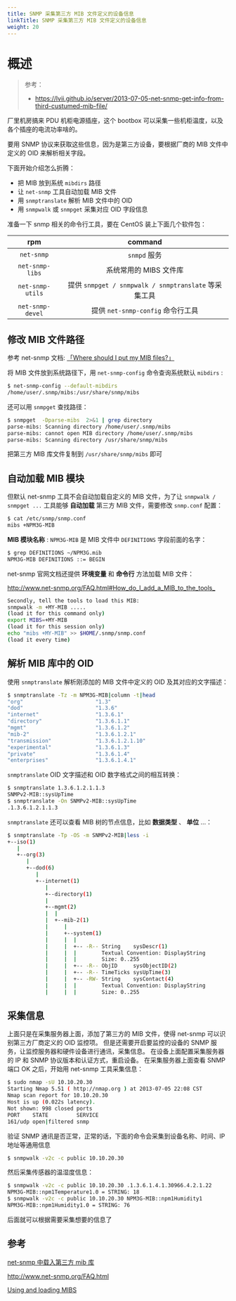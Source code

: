 ```yaml
---
title: SNMP 采集第三方 MIB 文件定义的设备信息
linkTitle: SNMP 采集第三方 MIB 文件定义的设备信息
weight: 20
---
```


# 概述

> 参考：
>
> - https://lvii.github.io/server/2013-07-05-net-snmp-get-info-from-third-custumed-mib-file/

厂里机房搞来 PDU 机柜电源插座，这个 bootbox 可以采集一些机柜温度，以及各个插座的电流功率啥的。

要用 SNMP 协议来获取这些信息，因为是第三方设备，要根据厂商的 MIB 文件中定义的 OID 来解析相关字段。

下面开始介绍怎么折腾：

- 把 MIB 放到系统 `mibdirs` 路径
- 让 `net-snmp` 工具自动加载 MIB 文件
- 用 `snmptranslate` 解析 MIB 文件中的 OID
- 用 `snmpwalk` 或 `snmpget` 采集对应 OID 字段信息

准备一下 snmp 相关的命令行工具，要在 CentOS 装上下面几个软件包：

|       rpm        |                    command                    |
| :--------------: | :-------------------------------------------: |
|    `net-snmp`    |                  `snmpd` 服务                   |
| `net-snmp-libs`  |                系统常用的 MIBS 文件库                 |
| `net-snmp-utils` | 提供 `snmpget / snmpwalk / snmptranslate` 等采集工具 |
| `net-snmp-devel` |          提供 `net-snmp-config` 命令行工具           |

## 修改 MIB 文件路径

参考 net-snmp 文档: [「Where should I put my MIB files?」](http://www.net-snmp.org/FAQ.html#Where_should_I_put_my_MIB_files_)

将 MIB 文件放到系统路径下，用 `net-snmp-config` 命令查询系统默认 `mibdirs` :

```bash
$ net-snmp-config --default-mibdirs
/home/user/.snmp/mibs:/usr/share/snmp/mibs
```
还可以用 `snmpget` 查找路径：

```bash
$ snmpget  -Dparse-mibs  2>&1 | grep directory
parse-mibs: Scanning directory /home/user/.snmp/mibs
parse-mibs: cannot open MIB directory /home/user/.snmp/mibs
parse-mibs: Scanning directory /usr/share/snmp/mibs
```

把第三方 MIB 库文件复制到 `/usr/share/snmp/mibs` 即可

## 自动加载 MIB 模块

但默认 net-snmp 工具不会自动加载自定义的 MIB 文件，为了让 `snmpwalk / snmpget ...` 工具能够 **自动加载**
第三方 MIB 文件，需要修改 `snmp.conf` 配置：

```bash
$ cat /etc/snmp/snmp.conf
mibs +NPM3G-MIB
```

**MIB 模块名称** : `NPM3G-MIB` 是 MIB 文件中 `DEFINITIONS` 字段前面的名字：

```bash
$ grep DEFINITIONS ~/NPM3G.mib
NPM3G-MIB DEFINITIONS ::= BEGIN
```

net-snmp 官网文档还提供 **环境变量** 和 **命令行** 方法加载 MIB 文件：

<http://www.net-snmp.org/FAQ.html#How_do_I_add_a_MIB_to_the_tools_>

```bash
Secondly, tell the tools to load this MIB:
snmpwalk -m +MY-MIB .....
(load it for this command only)
export MIBS=+MY-MIB
(load it for this session only)
echo "mibs +MY-MIB" >> $HOME/.snmp/snmp.conf
(load it every time)
```

## 解析 MIB 库中的 OID

使用 `snmptranslate` 解析刚添加的 MIB 文件中定义的 OID 及其对应的文字描述：

```bash
$ snmptranslate -Tz -m NPM3G-MIB|column -t|head
"org"                       "1.3"
"dod"                       "1.3.6"
"internet"                  "1.3.6.1"
"directory"                 "1.3.6.1.1"
"mgmt"                      "1.3.6.1.2"
"mib-2"                     "1.3.6.1.2.1"
"transmission"              "1.3.6.1.2.1.10"
"experimental"              "1.3.6.1.3"
"private"                   "1.3.6.1.4"
"enterprises"               "1.3.6.1.4.1"
```

`snmptranslate` OID 文字描述和 OID 数字格式之间的相互转换：

```bash
$ snmptranslate 1.3.6.1.2.1.1.3
SNMPv2-MIB::sysUpTime
$ snmptranslate -On SNMPv2-MIB::sysUpTime
.1.3.6.1.2.1.1.3
```

`snmptranslate` 还可以查看 MIB 树的节点信息，比如 **数据类型** 、 **单位** …：

```bash
$ snmptranslate -Tp -OS -m SNMPv2-MIB|less -i
+--iso(1)
   |
   +--org(3)
      |
      +--dod(6)
         |
         +--internet(1)
            |
            +--directory(1)
            |
            +--mgmt(2)
            |  |
            |  +--mib-2(1)
            |     |
            |     +--system(1)
            |     |  |
            |     |  +-- -R-- String    sysDescr(1)
            |     |  |        Textual Convention: DisplayString
            |     |  |        Size: 0..255
            |     |  +-- -R-- ObjID     sysObjectID(2)
            |     |  +-- -R-- TimeTicks sysUpTime(3)
            |     |  +-- -RW- String    sysContact(4)
            |     |  |        Textual Convention: DisplayString
            |     |  |        Size: 0..255
```

## 采集信息

上面只是在采集服务器上面，添加了第三方的 MIB 文件，使得 net-snmp 可以识别第三方厂商定义的 OID 监控项。 但是还需要开启要监控的设备的 SNMP 服务，让监控服务器和硬件设备进行通讯，采集信息。 在设备上面配置采集服务器的 IP 和 SNMP 协议版本和认证方式，重启设备。 在采集服务器上面查看 SNMP 端口 OK 之后，开始用 net-snmp 工具采集信息：

```bash
$ sudo nmap -sU 10.10.20.30
Starting Nmap 5.51 ( http://nmap.org ) at 2013-07-05 22:08 CST
Nmap scan report for 10.10.20.30
Host is up (0.022s latency).
Not shown: 998 closed ports
PORT    STATE         SERVICE
161/udp open|filtered snmp
```

验证 SNMP 通讯是否正常，正常的话，下面的命令会采集到设备名称、时间、IP 地址等通用信息

```bash
$ snmpwalk -v2c -c public 10.10.20.30
```

然后采集传感器的温湿度信息：

```bash
$ snmpwalk -v2c -c public 10.10.20.30 .1.3.6.1.4.1.30966.4.2.1.22
NPM3G-MIB::npm1Temperature1.0 = STRING: 18
$ snmpwalk -v2c -c public 10.10.20.30 NPM3G-MIB::npm1Humidity1
NPM3G-MIB::npm1Humidity1.0 = STRING: 76
```

后面就可以根据需要采集想要的信息了

## 参考

[net-snmp 中载入第三方 mib 库](http://fs20041242.iteye.com/blog/889041)

<http://www.net-snmp.org/FAQ.html>

[Using and loading MIBS](http://www.net-snmp.org/wiki/index.php/TUT:Using_and_loading_MIBS)
